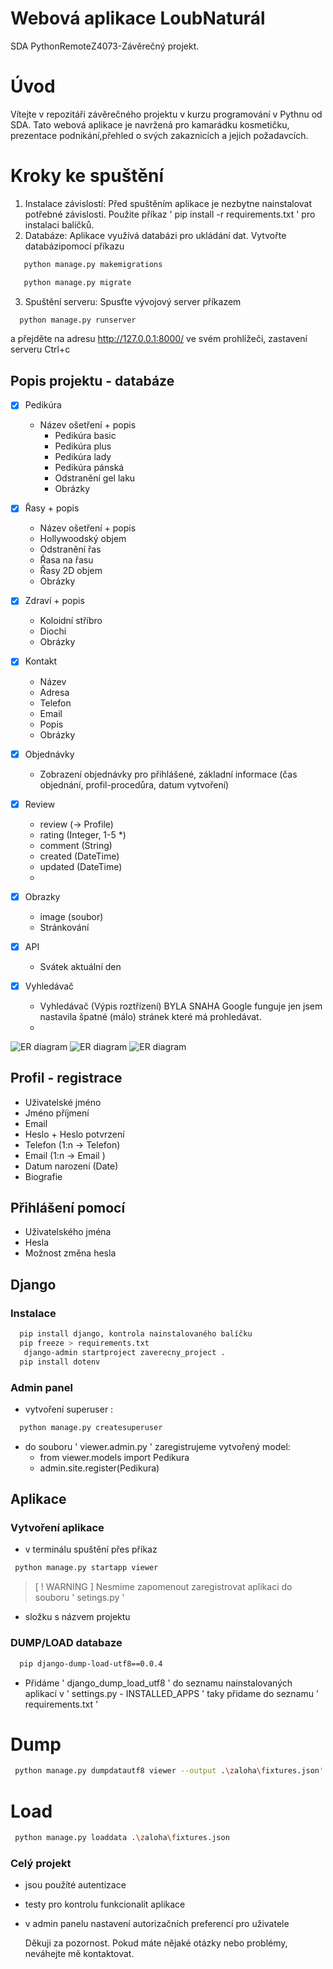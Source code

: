 # Webová aplikace LoubNaturál
  SDA PythonRemoteZ4073-Závěrečný projekt.

# Úvod
  Vítejte v repozitáři závěrečného projektu v kurzu programování v Pythnu od SDA.
  Tato webová aplikace je navržená pro kamarádku kosmetičku, prezentace podnikání,přehled o svých zakaznicích a jejich požadavcích.
# Kroky ke spuštění
  1. Instalace závislostí: Před spuštěním aplikace je nezbytne nainstalovat potřebné závislosti. 
     Použite  příkaz ' pip install -r requirements.txt ' pro instalaci balíčků.
  2. Databáze: Aplikace využívá databázi pro ukládání dat. Vytvořte databázipomocí příkazu
```bash
   python manage.py makemigrations
```
```bash 
   python manage.py migrate
 ``` 

  3. Spuštění serveru: Spusťte vývojový server příkazem 
```bash
  python manage.py runserver
```
   a přejděte na  adresu http://127.0.0.1:8000/ ve svém prohlížeči, zastavení serveru Ctrl+c 

## Popis projektu - databáze
 -[x] Pedikúra
   - Název ošetření + popis
     - Pedikúra basic 
     - Pedikúra plus
     - Pedikúra lady
     - Pedikúra pánská
     - Odstranění gel laku
     - Obrázky
     
 -[x] Řasy + popis
   - Název ošetření + popis
    - Hollywoodský objem
    - Odstranění řas
    - Řasa na řasu
    - Řasy 2D objem
    - Obrázky

-[x] Zdraví + popis
  - Koloidní stříbro
  - Diochi
  - Obrázky

-[x] Kontakt
  - Název
  - Adresa 
  - Telefon
  - Email
  - Popis
  - Obrázky

-[x] Objednávky
  - Zobrazení objednávky pro přihlášené, základní informace
    (čas objednání, profil-procedůra, datum vytvoření)
  
-[x] Review
  - review (-> Profile)
  - rating (Integer, 1-5 *)
  - comment (String)
  - created (DateTime)
  - updated (DateTime)
  - 
-[x] Obrazky
  - image (soubor)
  - Stránkování
  
-[x] API
  - Svátek aktuální den
    
-[x] Vyhledávač
  - Vyhledávač (Výpis roztřízení)
    BYLA SNAHA Google funguje jen jsem nastavila špatné (málo) stránek které má prohledávat.
  - 
![ER diagram](./images/er-1.png)
![ER diagram](./images/er_review.png)
![ER diagram](./images/er-3.png)

## Profil - registrace
  - Uživatelské jméno
  - Jméno příjmení
  - Email
  - Heslo + Heslo potvrzení
  - Telefon (1:n -> Telefon)
  - Email (1:n -> Email )
  - Datum narození (Date)
  - Biografie
  
## Přihlášení pomocí  
  - Uživatelského jména
  - Hesla
  - Možnost změna hesla

## Django
### Instalace
 ```bash
   pip install django, kontrola nainstalovaného balíčku 
   pip freeze > requirements.txt
    django-admin startproject zaverecny_project .
   pip install dotenv
 ````
### Admin panel
 - vytvoření superuser : 
 ```bash
   python manage.py createsuperuser
 ````
 - do souboru ' viewer.admin.py ' zaregistrujeme vytvořený model:
   - from viewer.models import Pedikura
   - admin.site.register(Pedikura)


## Aplikace
### Vytvoření aplikace
 - v terminálu spuštění přes příkaz 
 ```bash
  python manage.py startapp viewer 
 ```
> [ ! WARNING ]
> Nesmíme zapomenout zaregistrovat aplikaci do souboru  ' setings.py ' 
 - složku s názvem projektu

### DUMP/LOAD databaze
 ```bash
   pip django-dump-load-utf8==0.0.4 
 ```
- Přidáme ' django_dump_load_utf8 ' do seznamu
  nainstalovaných aplikací v ' settings.py - INSTALLED_APPS '
  taky přidame do seznamu ' requirements.txt '

# Dump
```bash
 python manage.py dumpdatautf8 viewer --output .\zaloha\fixtures.json'
 ```
# Load
```bash 
 python manage.py loaddata .\zaloha\fixtures.json
```

### Celý projekt
  - jsou použíté autentizace 
  - testy pro kontrolu funkcionalit aplikace
  - v admin panelu nastavení autorizačních preferencí pro uživatele

    Děkuji za pozornost. Pokud máte nějaké otázky nebo problémy, neváhejte mě kontaktovat. 

